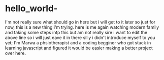 # hello_world-
I'm not really sure what should go in here but i will get to it later so just for now, this is a new thing i'm trying.
here is me again watching modern family and taking some steps intp this but am not really sire i want to edit the above line so i will just eave it in there 
silly i didn't introduce myself to you yet; I'm Marwa a phsiotherapist and a coding begginer who got stuck in learning javascript and figured it would be easier making a better project over here.

